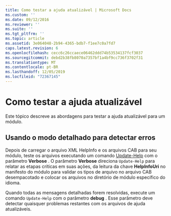 ```yaml
---
title: Como testar a ajuda atualizável | Microsoft Docs
ms.custom: ''
ms.date: 09/12/2016
ms.reviewer: ''
ms.suite: ''
ms.tgt_pltfrm: ''
ms.topic: article
ms.assetid: 3e064048-2b94-4365-bdb7-f1ee7c0a7fd7
caps.latest.revision: 6
ms.openlocfilehash: cecc6c26ccaece06462ddd74b53534137fcf3037
ms.sourcegitcommit: debd2b38fb8070a7357bf1a4bf9cc736f3702f31
ms.translationtype: MT
ms.contentlocale: pt-BR
ms.lasthandoff: 12/05/2019
ms.locfileid: "72367145"
---
```

# <a name="how-to-test-updatable-help"></a>Como testar a ajuda atualizável

Este tópico descreve as abordagens para testar a ajuda atualizável para um módulo.

## <a name="using-verbose-to-detect-errors"></a>Usando o modo detalhado para detectar erros

Depois de carregar o arquivo XML HelpInfo e os arquivos CAB para seu módulo, teste os arquivos executando um comando [Update-Help](/powershell/module/Microsoft.PowerShell.Core/Update-Help) com o parâmetro **Verbose** . O parâmetro **Verbose** direciona `Update-Help` para relatar as etapas críticas em suas ações, da leitura da chave **HelpInfoUri** no manifesto do módulo para validar os tipos de arquivo no arquivo CAB desempacotado e colocar os arquivos no diretório de módulo específico do idioma.

Quando todas as mensagens detalhadas forem resolvidas, execute um comando `Update-Help` com o parâmetro **debug** . Esse parâmetro deve detectar quaisquer problemas restantes com os arquivos de ajuda atualizáveis.